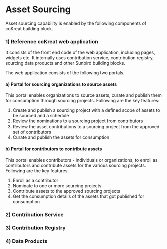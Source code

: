 # Asset Sourcing

Asset sourcing capability is enabled by the following components of coKreat building block.

### 1) Reference coKreat web application <a href="#reference-cokreat-web-application" id="reference-cokreat-web-application"></a>

It consists of the front end code of the web application, including pages, widgets etc. It internally uses contribution service, contribution registry, sourcing data products and other Sunbird building blocks.

The web application consists of the following two portals.

#### a) Portal for sourcing organizations to source assets <a href="#portal-for-sourcing-organizations-to-source-assets" id="portal-for-sourcing-organizations-to-source-assets"></a>

This portal enables organizations to source assets, curate and publish them for consumption through sourcing projects. Following are the key features:

1. Create and publish a sourcing project with a defined scope of assets to be sourced and a schedule
2. Review the nominations to a sourcing project from contributors
3. Review the asset contributions to a sourcing project from the approved set of contributors
4. Curate and publish the assets for consumption

#### b) Portal for contributors to contribute assets  <a href="#portal-for-contributors-to-contribute-assets" id="portal-for-contributors-to-contribute-assets"></a>

This portal enables contributors - individuals or organizations, to enroll as contributors and contribute assets for the various sourcing projects. Following are the key features:

1. Enroll as a contributor
2. Nominate to one or more sourcing projects
3. Contribute assets to the approved sourcing projects
4. Get the consumption details of the assets that got published for consumption

### 2) Contribution Service



### 3) Contribution Registry



### 4) Data Products

